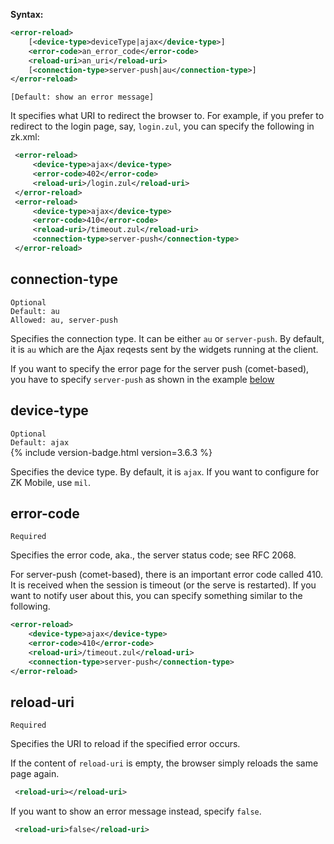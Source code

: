 
**Syntax:**

```xml
<error-reload>  
    [<device-type>deviceType|ajax</device-type>]  
    <error-code>an_error_code</error-code>  
    <reload-uri>an_uri</reload-uri>  
    [<connection-type>server-push|au</connection-type>]  
</error-reload>
```

`[Default: show an error message]`

It specifies what URI to redirect the browser to. For example, if you
prefer to redirect to the login page, say, `login.zul`, you can specify
the following in zk.xml:

```xml
 <error-reload>
     <device-type>ajax</device-type>
     <error-code>402</error-code>
     <reload-uri>/login.zul</reload-uri>
 </error-reload>
 <error-reload>
     <device-type>ajax</device-type>
     <error-code>410</error-code>
     <reload-uri>/timeout.zul</reload-uri>
     <connection-type>server-push</connection-type>
 </error-reload>
```

## connection-type

`Optional`  
`Default: au`  
`Allowed: au, server-push`

Specifies the connection type. It can be either `au` or `server-push`.
By default, it is `au` which are the Ajax reqests sent by the widgets
running at the client.

If you want to specify the error page for the server push (comet-based),
you have to specify `server-push` as shown in the example [ below](#error-code)

## device-type

`Optional`  
`Default: ajax`  
{% include version-badge.html version=3.6.3 %}

Specifies the device type. By default, it is `ajax`. If you want to
configure for ZK Mobile, use `mil`.

## error-code

`Required`

Specifies the error code, aka., the server status code; see RFC 2068.

For server-push (comet-based), there is an important error code called
410. It is received when the session is timeout (or the serve is
restarted). If you want to notify user about this, you can specify
something similar to the following.

```xml
<error-reload>
    <device-type>ajax</device-type>
    <error-code>410</error-code>
    <reload-uri>/timeout.zul</reload-uri>
    <connection-type>server-push</connection-type>
</error-reload>
```

## reload-uri

`Required`

Specifies the URI to reload if the specified error occurs.

If the content of `reload-uri` is empty, the browser simply reloads the
same page again.

```xml
 <reload-uri></reload-uri>
```

If you want to show an error message instead, specify `false`.

```xml
 <reload-uri>false</reload-uri>
```

